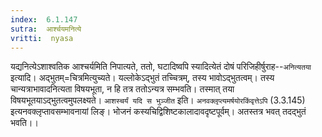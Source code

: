 ```yaml
---
index:  6.1.147
sutra:  आर्श्चयमनित्ये
vritti:  nyasa
---
```


यद्यनित्येऽशाश्वतिक आश्चर्यमिति निपात्यते, ततो, घटादिष्वपि स्यादित्येतं दोषं परिजिहीर्षुराह--`अनित्यतया` इत्यादि। अद्भुतम्=चित्रमित्युच्यते। यल्लोकेऽद्भुतं तच्चित्रम्, तस्य भावोऽद्भुतत्वम्। तस्य चान्यत्राभावादनित्यता विषयभूता, न हि तत्र ततोऽन्यत्र सम्भवति। तस्मात् तया विषयभूतयाऽद्भुतत्वमुपलक्ष्यते। `आशस्चर्यं यदि स भुञ्जीत` इति। `अनवक्लृप्त्यमर्षयोरकिंवृत्तेऽपि` (3.3.145) इत्यनवक्लृप्तावसम्भावनायां लिङ्। भोजनं कस्यचिद्विशिष्टकालादावदृष्टपूर्वम्। अतस्तत्र भवत् तदद्भुतं भवति।।


